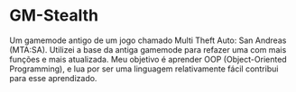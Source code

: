 # GM-Stealth
Um gamemode antigo de um jogo chamado Multi Theft Auto: San Andreas (MTA:SA). Utilizei a base da antiga gamemode para refazer uma com mais funções e mais atualizada. Meu objetivo é aprender OOP (Object-Oriented Programming), e lua por ser uma linguagem relativamente fácil contribui para esse aprendizado.
